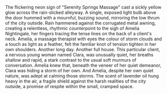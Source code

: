 The flickering neon sign of "Serenity Springs Massage" cast a sickly yellow glow across the rain-slicked alleyway.  A single, exposed light bulb above the door hummed with a mournful, buzzing sound, mirroring the low thrum of the city outside.  Rain hammered against the corrugated metal awning, creating a relentless, rhythmic counterpoint to the sigh of Amelia Nightingale, her fingers tracing the tense lines on the back of a client's neck.  Amelia, a massage therapist with eyes the colour of storm clouds and a touch as light as a feather, felt the familiar knot of tension tighten in her own shoulders. Another long day. Another full house.  This particular client, a nervous young woman named Clara, was unusually quiet, her breaths shallow and rapid, a stark contrast to the usual soft murmurs of conversation.  Amelia knew that, beneath the veneer of her quiet demeanor, Clara was hiding a storm of her own.  And Amelia, despite her own quiet nature, was adept at calming those storms. The scent of lavender oil hung heavy in the air, a fragile shield against the harsh realities of the city outside, a promise of respite within the small, cramped space.
